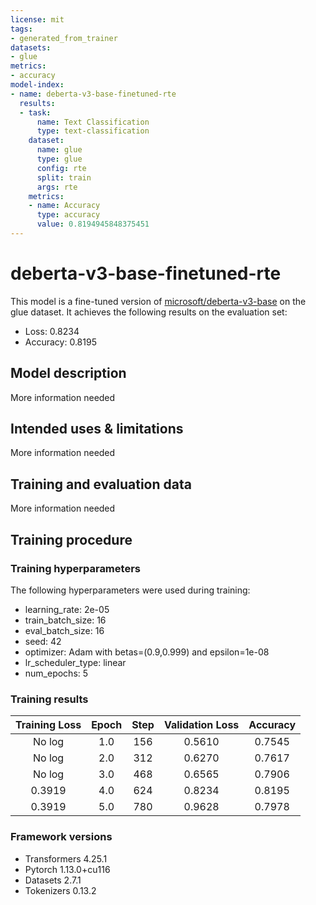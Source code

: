 ```yaml
---
license: mit
tags:
- generated_from_trainer
datasets:
- glue
metrics:
- accuracy
model-index:
- name: deberta-v3-base-finetuned-rte
  results:
  - task:
      name: Text Classification
      type: text-classification
    dataset:
      name: glue
      type: glue
      config: rte
      split: train
      args: rte
    metrics:
    - name: Accuracy
      type: accuracy
      value: 0.8194945848375451
---
```


<!-- This model card has been generated automatically according to the information the Trainer had access to. You
should probably proofread and complete it, then remove this comment. -->

# deberta-v3-base-finetuned-rte

This model is a fine-tuned version of [microsoft/deberta-v3-base](https://huggingface.co/microsoft/deberta-v3-base) on the glue dataset.
It achieves the following results on the evaluation set:
- Loss: 0.8234
- Accuracy: 0.8195

## Model description

More information needed

## Intended uses & limitations

More information needed

## Training and evaluation data

More information needed

## Training procedure

### Training hyperparameters

The following hyperparameters were used during training:
- learning_rate: 2e-05
- train_batch_size: 16
- eval_batch_size: 16
- seed: 42
- optimizer: Adam with betas=(0.9,0.999) and epsilon=1e-08
- lr_scheduler_type: linear
- num_epochs: 5

### Training results

| Training Loss | Epoch | Step | Validation Loss | Accuracy |
|:-------------:|:-----:|:----:|:---------------:|:--------:|
| No log        | 1.0   | 156  | 0.5610          | 0.7545   |
| No log        | 2.0   | 312  | 0.6270          | 0.7617   |
| No log        | 3.0   | 468  | 0.6565          | 0.7906   |
| 0.3919        | 4.0   | 624  | 0.8234          | 0.8195   |
| 0.3919        | 5.0   | 780  | 0.9628          | 0.7978   |


### Framework versions

- Transformers 4.25.1
- Pytorch 1.13.0+cu116
- Datasets 2.7.1
- Tokenizers 0.13.2
